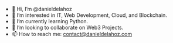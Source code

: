 - 👋 Hi, I’m @danieldelahoz
- 👀 I’m interested in IT, Web Development, Cloud, and Blockchain.
- 🌱 I’m currently learning Python.
- 💞️ I’m looking to collaborate on Web3 Projects.
- 📫 How to reach me: contact@danieldelahoz.com

<!---
danieldelahoz/danieldelahoz is a ✨ special ✨ repository because its `README.md` (this file) appears on your GitHub profile.
You can click the Preview link to take a look at your changes.
--->
